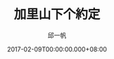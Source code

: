 ---
issue: 210
title: 加里山下个約定
author: 邱一帆
language: 四縣
date: 2017-02-09T00:00:00.000+08:00
topic: 抒懷
difficulty: 2
wikidata: Q98096071
wikidata_link: https://www.wikidata.org/wiki/Q98096071
author_wikidata_link: https://www.wikidata.org/wiki/Q98096293
author_wikidata: Q98096293
---